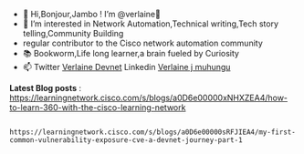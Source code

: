 - 👋 Hi,Bonjour,Jambo ! I’m @verlaine🧠 
- 👀 I’m interested in Network Automation,Technical writing,Tech story telling,Community Building 
- regular contributor to the Cisco network automation community 
- 📚 Bookworm,Life long learner,a brain fueled by Curiosity
- 📫 Twitter [Verlaine Devnet](https://twitter.com/Verlaine_Devnet)     Linkedin [Verlaine j muhungu](https://www.linkedin.com/in/verlaine-j-muhungu-363507b2/)

<!---
verlaine-muhungu/verlaine-muhungu is a ✨ special ✨ repository because its `README.md` (this file) appears on your GitHub profile.
You can click the Preview link to take a look at your changes.
--->

**Latest Blog posts** : https://learningnetwork.cisco.com/s/blogs/a0D6e00000xNHXZEA4/how-to-learn-360-with-the-cisco-learning-network 
                        
                        https://learningnetwork.cisco.com/s/blogs/a0D6e00000sRFJIEA4/my-first-common-vulnerability-exposure-cve-a-devnet-journey-part-1
